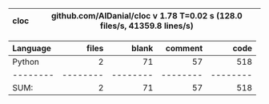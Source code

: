 cloc|github.com/AlDanial/cloc v 1.78  T=0.02 s (128.0 files/s, 41359.8 lines/s)
--- | ---

Language|files|blank|comment|code
:-------|-------:|-------:|-------:|-------:
Python|2|71|57|518
--------|--------|--------|--------|--------
SUM:|2|71|57|518
